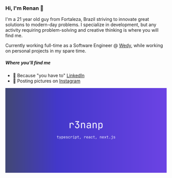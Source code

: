 ### Hi, I'm Renan 👋

I'm a 21 year old guy from Fortaleza, Brazil striving to innovate great solutions to modern-day problems. I specialize in development, but any activity requiring problem-solving and creative thinking is where you will find me.

Currently working full-time as a Software Engineer @ <a href="https://casamento.wedy.com">Wedy</a>, while working on personal projects in my spare time.

##### Where you'll find me
* 🤵 Because "you have to" <a href="https://linkedin.com/in/r3nanp">LinkedIn</a>
* 📸 Posting pictures on <a href="https://instagram.com/r3nanp_">Instagram</a>

<img src="og.png" />
